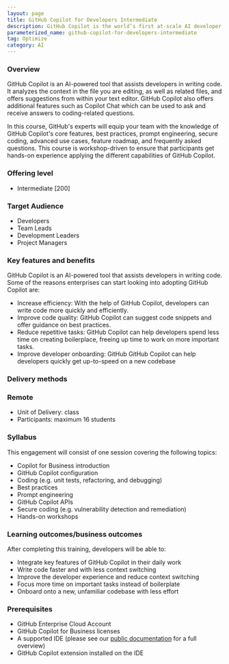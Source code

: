 ```yaml
---
layout: page
title: GitHub Copilot for Developers Intermediate
description: GitHub Copilot is the world’s first at-scale AI developer tool. Sitting within the editor as a simple extension, GitHub Copilot draws context from a developer’s code to suggest new lines, entire functions, tests, and even complex algorithms.
parameterized_name: github-copilot-for-developers-intermediate
tag: Optimize
category: AI
---
```


### Overview

GitHub Copilot is an AI-powered tool that assists developers in writing code. It analyzes the context in the file you are editing, as well as related files, and offers suggestions from within your text editor. GitHub Copilot also offers additional features such as Copilot Chat which can be used to ask and receive answers to coding-related questions.

In this course, GitHub's experts will equip your team with the knowledge of GitHub Copilot's core features, best practices, prompt engineering, secure coding, advanced use cases, feature roadmap, and frequently asked questions. This course is workshop-driven to ensure that participants get hands-on experience applying the different capabilities of GitHub Copilot.

### Offering level

- Intermediate [200]

### Target Audience

- Developers
- Team Leads
- Development Leaders
- Project Managers

### Key features and benefits

GitHub Copilot is an AI-powered tool that assists developers in writing code. Some of the reasons enterprises can start looking into adopting GitHub Copilot are:

- Increase efficiency: With the help of GitHub Copilot, developers can write code more quickly and efficiently.
- Improve code quality: GitHub Copilot can suggest code snippets and offer guidance on best practices.
- Reduce repetitive tasks: GitHub Copilot can help developers spend less time on creating boilerplace, freeing up time to work on more important tasks.
- Improve developer onboarding: GitHub GitHub Copilot can help developers quickly get up-to-speed on a new codebase

### Delivery methods

### Remote

- Unit of Delivery: class
- Participants: maximum 16 students


### Syllabus

This engagement will consist of one session covering the following topics:

- Copilot for Business introduction
- GitHub Copilot configuration
- Coding (e.g. unit tests, refactoring, and debugging)
- Best practices
- Prompt engineering
- GitHub Copilot APIs
- Secure coding (e.g. vulnerability detection and remediation)
- Hands-on workshops

### Learning outcomes/business outcomes

After completing this training, developers will be able to:

- Integrate key features of GitHub Copilot in their daily work
- Write code faster and with less context switching
- Improve the developer experience and reduce context switching
- Focus more time on important tasks instead of boilerplate
- Onboard onto a new, unfamiliar codebase with less effort

### Prerequisites

- GitHub Enterprise Cloud Account
- GitHub Copilot for Business licenses
- A supported IDE (please see our [public documentation](https://docs.github.com/en/enterprise-cloud@latest/copilot/getting-started-with-github-copilot) for a full overview)
- GitHub Copilot extension installed on the IDE
